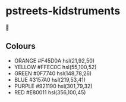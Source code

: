 # pstreets-kidstruments
🐥

## Colours
- ORANGE #F45D0A hsl(21,92,50)
- YELLOW #FFEC0C hsl(55,100,52)
- GREEN #0F7740 hsl(148,78,26)
- BLUE #3157A0 hsl(219,53,41)
- PURPLE #921190 hsl(301,79,32)
- RED #E80011 hsl(356,100,45)   
